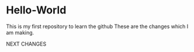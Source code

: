 # Hello-World
This is my first repository to learn the github
These are the changes which I am making.


NEXT CHANGES
